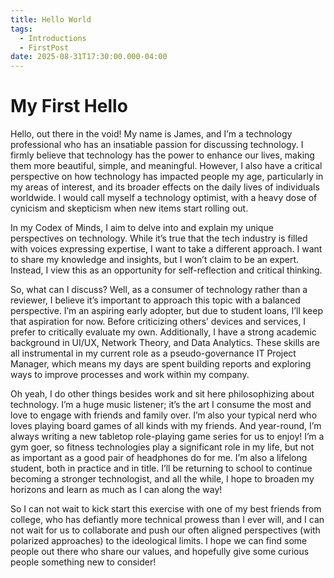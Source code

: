 ```yaml
---
title: Hello World
tags:
  - Introductions
  - FirstPost
date: 2025-08-31T17:30:00.000-04:00
---
```

# My First Hello

Hello, out there in the void! My name is James, and I’m a technology professional who has an insatiable passion for discussing technology. I firmly believe that technology has the power to enhance our lives, making them more beautiful, simple, and meaningful. However, I also have a critical perspective on how technology has impacted people my age, particularly in my areas of interest, and its broader effects on the daily lives of individuals worldwide. I would call myself a technology optimist, with a heavy dose of cynicism and skepticism when new items start rolling out. 

In my Codex of Minds, I aim to delve into and explain my unique perspectives on technology. While it’s true that the tech industry is filled with voices expressing expertise, I want to take a different approach. I want to share my knowledge and insights, but I won’t claim to be an expert. Instead, I view this as an opportunity for self-reflection and critical thinking.

So, what can I discuss? Well, as a consumer of technology rather than a reviewer, I believe it’s important to approach this topic with a balanced perspective. I’m an aspiring early adopter, but due to student loans, I’ll keep that aspiration for now. Before criticizing others’ devices and services, I prefer to critically evaluate my own. Additionally, I have a strong academic background in UI/UX, Network Theory, and Data Analytics. These skills are all instrumental in my current role as a pseudo-governance IT Project Manager, which means my days are spent building reports and exploring ways to improve processes and work within my company. 

Oh yeah, I do other things besides work and sit here philosophizing about technology. I’m a huge music listener; it’s the art I consume the most and love to engage with friends and family over. I’m also your typical nerd who loves playing board games of all kinds with my friends. And year-round, I’m always writing a new tabletop role-playing game series for us to enjoy! I’m a gym goer, so fitness technologies play a significant role in my life, but not as important as a good pair of headphones do for me. I’m also a lifelong student, both in practice and in title. I’ll be returning to school to continue becoming a stronger technologist, and all the while, I hope to broaden my horizons and learn as much as I can along the way!

So I can not wait to kick start this exercise with one of my best friends from college, who has defiantly more technical prowess than I ever will, and I can not wait for us to collaborate and push our often aligned perspectives (with polarized approaches) to the ideological limits. I hope we can find some people out there who share our values, and hopefully give some curious people something new to consider!
